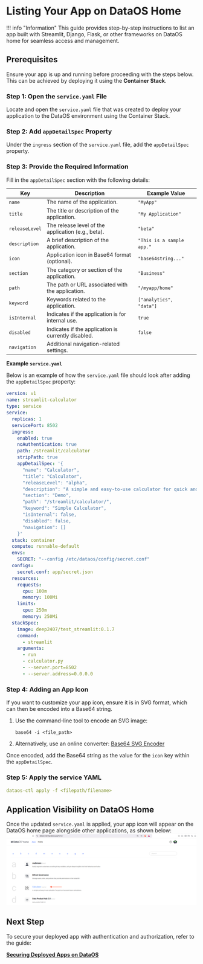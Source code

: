 # Listing Your App on DataOS Home

!!! info "Information"
    This guide provides step-by-step instructions to list an app built with Streamlit, Django, Flask, or other frameworks on DataOS home for seamless access and management.

## Prerequisites

Ensure your app is up and running before proceeding with the steps below. This can be achieved by deploying it using the **Container Stack**.

### **Step 1: Open the `service.yaml` File**

Locate and open the `service.yaml` file that was created to deploy your application to the DataOS environment using the Container Stack.

### **Step 2: Add `appDetailSpec` Property**

Under the `ingress` section of the `service.yaml` file, add the `appDetailSpec` property.

### **Step 3: Provide the Required Information**

Fill in the `appDetailSpec` section with the following details:

| **Key** | **Description** | **Example Value** |
| --- | --- | --- |
| `name` | The name of the application. | `"MyApp"` |
| `title` | The title or description of the application. | `"My Application"` |
| `releaseLevel` | The release level of the application (e.g., beta). | `"beta"` |
| `description` | A brief description of the application. | `"This is a sample app."` |
| `icon` | Application icon in Base64 format (optional). | `"base64string..."` |
| `section` | The category or section of the application. | `"Business"` |
| `path` | The path or URL associated with the application. | `"/myapp/home"` |
| `keyword` | Keywords related to the application. | `["analytics", "data"]` |
| `isInternal` | Indicates if the application is for internal use. | `true` |
| `disabled` | Indicates if the application is currently disabled. | `false` |
| `navigation` | Additional navigation-related settings. |  |

**Example `service.yaml`**

Below is an example of how the `service.yaml` file should look after adding the `appDetailSpec` property:

```yaml
version: v1
name: streamlit-calculator
type: service
service:
  replicas: 1
  servicePort: 8502
  ingress:
    enabled: true
    noAuthentication: true
    path: /streamlit/calculator
    stripPath: true
    appDetailSpec: '{
      "name": "Calculator",
      "title": "Calculator",
      "releaseLevel": "alpha",
      "description": "A simple and easy-to-use calculator for quick and accurate basic calculations.",
      "section": "Demo",
      "path": "/streamlit/calculator/",
      "keyword": "Simple Calculator",
      "isInternal": false,
      "disabled": false,
      "navigation": []
    }'
  stack: container
  compute: runnable-default
  envs:
    SECRET: "--config /etc/dataos/config/secret.conf"
  configs:
    secret.conf: app/secret.json
  resources:
    requests:
      cpu: 100m
      memory: 100Mi
    limits:
      cpu: 250m
      memory: 250Mi
  stackSpec:
    image: deep2407/test_streamlit:0.1.7
    command:
      - streamlit
    arguments:
      - run
      - calculator.py
      - --server.port=8502
      - --server.address=0.0.0.0
```

### **Step 4: Adding an App Icon**

If you want to customize your app icon, ensure it is in SVG format, which can then be encoded into a Base64 string.

1. Use the command-line tool to encode an SVG image:
    
    ```
    base64 -i <file_path>
    ```
    
2. Alternatively, use an online converter: [Base64 SVG Encoder](https://base64.guru/converter/encode/image/svg)

Once encoded, add the Base64 string as the value for the `icon` key within the `appDetailSpec`.

### **Step 5: Apply the service YAML**

```yaml
dataos-ctl apply -f <filepath/filename>
```

## Application Visibility on DataOS Home

Once the updated `service.yaml` is applied, your app icon will appear on the DataOS home page alongside other applications, as shown below:
![image.png](/quick_guides/app_on_dataos_home/cal_app_dataos_home.png)

## Next Step

To secure your deployed app with authentication and authorization, refer to the guide:

[**Securing Deployed Apps on DataOS**](/quick_guides/secure_deployed_app/)